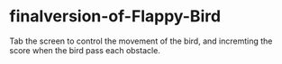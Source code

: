 # finalversion-of-Flappy-Bird
Tab the screen to control the movement of the bird, and incremting the score when the bird pass each obstacle. 
